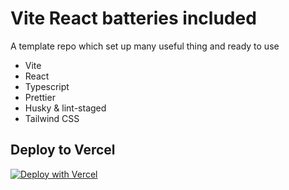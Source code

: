 # Vite React batteries included
A template repo which set up many useful thing and ready to use
- Vite
- React
- Typescript
- Prettier
- Husky & lint-staged
- Tailwind CSS

## Deploy to Vercel

[![Deploy with Vercel](https://vercel.com/button)](https://vercel.com/new/clone?repository-url=https%3A%2F%2Fgithub.com%2Fnhducit%2Fvite-react-batteries-included)
